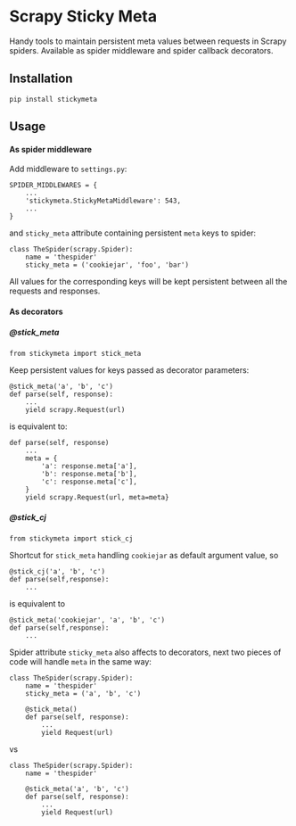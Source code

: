 Scrapy Sticky Meta
===
Handy tools to maintain persistent meta values between requests in Scrapy spiders. Available as spider middleware and spider callback decorators.

Installation
---

    pip install stickymeta
    
Usage
---

#### As spider middleware

Add middleware to `settings.py`:

    SPIDER_MIDDLEWARES = {
        ...
        'stickymeta.StickyMetaMiddleware': 543,
        ...
    }

and `sticky_meta` attribute containing persistent `meta` keys to spider:

    class TheSpider(scrapy.Spider):
        name = 'thespider'
        sticky_meta = ('cookiejar', 'foo', 'bar')

All values for the corresponding keys will be kept persistent between all the requests and responses.

#### As decorators

##### @stick_meta

    from stickymeta import stick_meta

Keep persistent values for keys passed as decorator parameters:

    @stick_meta('a', 'b', 'c')
    def parse(self, response):
        ...
        yield scrapy.Request(url)
        
is equivalent to:

    def parse(self, response)
        ...
        meta = {
            'a': response.meta['a'],
            'b': response.meta['b'],
            'c': response.meta['c'],
        }
        yield scrapy.Request(url, meta=meta}
        
##### @stick_cj

    from stickymeta import stick_cj

Shortcut for `stick_meta` handling `cookiejar` as default argument value, so 

    @stick_cj('a', 'b', 'c')
    def parse(self,response):
        ...
        
is equivalent to

    @stick_meta('cookiejar', 'a', 'b', 'c')
    def parse(self,response):
        ...
        
Spider attribute `sticky_meta` also affects to decorators, next two pieces of code will handle `meta` in the same way:
 
    class TheSpider(scrapy.Spider):
        name = 'thespider'
        sticky_meta = ('a', 'b', 'c')
        
        @stick_meta()
        def parse(self, response):
            ...
            yield Request(url)
            
vs

    class TheSpider(scrapy.Spider):
        name = 'thespider'
        
        @stick_meta('a', 'b', 'c')
        def parse(self, response):
            ...
            yield Request(url)